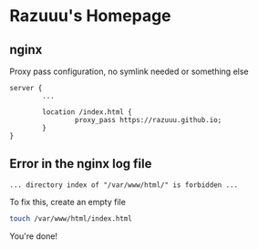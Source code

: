 # Razuuu's Homepage

## nginx
Proxy pass configuration, no symlink needed or something else

```nginx
server {
        ...

        location /index.html {
                proxy_pass https://razuuu.github.io;
        }
}
```

## Error in the nginx log file

```... directory index of "/var/www/html/" is forbidden ... ```

To fix this, create an empty file
```bash
touch /var/www/html/index.html
```

You're done!
